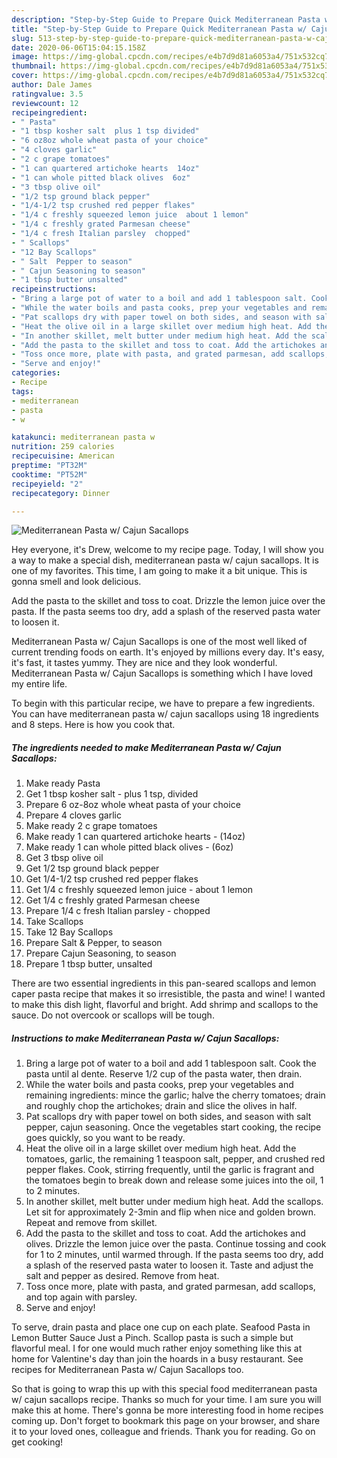 ```yaml
---
description: "Step-by-Step Guide to Prepare Quick Mediterranean Pasta w/ Cajun Sacallops"
title: "Step-by-Step Guide to Prepare Quick Mediterranean Pasta w/ Cajun Sacallops"
slug: 513-step-by-step-guide-to-prepare-quick-mediterranean-pasta-w-cajun-sacallops
date: 2020-06-06T15:04:15.158Z
image: https://img-global.cpcdn.com/recipes/e4b7d9d81a6053a4/751x532cq70/mediterranean-pasta-w-cajun-sacallops-recipe-main-photo.jpg
thumbnail: https://img-global.cpcdn.com/recipes/e4b7d9d81a6053a4/751x532cq70/mediterranean-pasta-w-cajun-sacallops-recipe-main-photo.jpg
cover: https://img-global.cpcdn.com/recipes/e4b7d9d81a6053a4/751x532cq70/mediterranean-pasta-w-cajun-sacallops-recipe-main-photo.jpg
author: Dale James
ratingvalue: 3.5
reviewcount: 12
recipeingredient:
- " Pasta"
- "1 tbsp kosher salt  plus 1 tsp divided"
- "6 oz8oz whole wheat pasta of your choice"
- "4 cloves garlic"
- "2 c grape tomatoes"
- "1 can quartered artichoke hearts  14oz"
- "1 can whole pitted black olives  6oz"
- "3 tbsp olive oil"
- "1/2 tsp ground black pepper"
- "1/4-1/2 tsp crushed red pepper flakes"
- "1/4 c freshly squeezed lemon juice  about 1 lemon"
- "1/4 c freshly grated Parmesan cheese"
- "1/4 c fresh Italian parsley  chopped"
- " Scallops"
- "12 Bay Scallops"
- " Salt  Pepper to season"
- " Cajun Seasoning to season"
- "1 tbsp butter unsalted"
recipeinstructions:
- "Bring a large pot of water to a boil and add 1 tablespoon salt. Cook the pasta until al dente. Reserve 1/2 cup of the pasta water, then drain."
- "While the water boils and pasta cooks, prep your vegetables and remaining ingredients: mince the garlic; halve the cherry tomatoes; drain and roughly chop the artichokes; drain and slice the olives in half."
- "Pat scallops dry with paper towel on both sides, and season with salt pepper, cajun seasoning. Once the vegetables start cooking, the recipe goes quickly, so you want to be ready."
- "Heat the olive oil in a large skillet over medium high heat. Add the tomatoes, garlic, the remaining 1 teaspoon salt, pepper, and crushed red pepper flakes. Cook, stirring frequently, until the garlic is fragrant and the tomatoes begin to break down and release some juices into the oil, 1 to 2 minutes."
- "In another skillet, melt butter under medium high heat. Add the scallops. Let sit for approximately 2-3min and flip when nice and golden brown. Repeat and remove from skillet."
- "Add the pasta to the skillet and toss to coat. Add the artichokes and olives. Drizzle the lemon juice over the pasta. Continue tossing and cook for 1 to 2 minutes, until warmed through. If the pasta seems too dry, add a splash of the reserved pasta water to loosen it. Taste and adjust the salt and pepper as desired. Remove from heat."
- "Toss once more, plate with pasta, and grated parmesan, add scallops, and top again with parsley."
- "Serve and enjoy!"
categories:
- Recipe
tags:
- mediterranean
- pasta
- w

katakunci: mediterranean pasta w 
nutrition: 259 calories
recipecuisine: American
preptime: "PT32M"
cooktime: "PT52M"
recipeyield: "2"
recipecategory: Dinner

---
```



![Mediterranean Pasta w/ Cajun Sacallops](https://img-global.cpcdn.com/recipes/e4b7d9d81a6053a4/751x532cq70/mediterranean-pasta-w-cajun-sacallops-recipe-main-photo.jpg)

Hey everyone, it's Drew, welcome to my recipe page. Today, I will show you a way to make a special dish, mediterranean pasta w/ cajun sacallops. It is one of my favorites. This time, I am going to make it a bit unique. This is gonna smell and look delicious.

Add the pasta to the skillet and toss to coat. Drizzle the lemon juice over the pasta. If the pasta seems too dry, add a splash of the reserved pasta water to loosen it.

Mediterranean Pasta w/ Cajun Sacallops is one of the most well liked of current trending foods on earth. It's enjoyed by millions every day. It's easy, it's fast, it tastes yummy. They are nice and they look wonderful. Mediterranean Pasta w/ Cajun Sacallops is something which I have loved my entire life.


To begin with this particular recipe, we have to prepare a few ingredients. You can have mediterranean pasta w/ cajun sacallops using 18 ingredients and 8 steps. Here is how you cook that.

<!--inarticleads1-->

##### The ingredients needed to make Mediterranean Pasta w/ Cajun Sacallops:

1. Make ready  Pasta
1. Get 1 tbsp kosher salt - plus 1 tsp, divided
1. Prepare 6 oz-8oz whole wheat pasta of your choice
1. Prepare 4 cloves garlic
1. Make ready 2 c grape tomatoes
1. Make ready 1 can quartered artichoke hearts - (14oz)
1. Make ready 1 can whole pitted black olives - (6oz)
1. Get 3 tbsp olive oil
1. Get 1/2 tsp ground black pepper
1. Get 1/4-1/2 tsp crushed red pepper flakes
1. Get 1/4 c freshly squeezed lemon juice - about 1 lemon
1. Get 1/4 c freshly grated Parmesan cheese
1. Prepare 1/4 c fresh Italian parsley - chopped
1. Take  Scallops
1. Take 12 Bay Scallops
1. Prepare  Salt &amp; Pepper, to season
1. Prepare  Cajun Seasoning, to season
1. Prepare 1 tbsp butter, unsalted


There are two essential ingredients in this pan-seared scallops and lemon caper pasta recipe that makes it so irresistible, the pasta and wine! I wanted to make this dish light, flavorful and bright. Add shrimp and scallops to the sauce. Do not overcook or scallops will be tough. 

<!--inarticleads2-->

##### Instructions to make Mediterranean Pasta w/ Cajun Sacallops:

1. Bring a large pot of water to a boil and add 1 tablespoon salt. Cook the pasta until al dente. Reserve 1/2 cup of the pasta water, then drain.
1. While the water boils and pasta cooks, prep your vegetables and remaining ingredients: mince the garlic; halve the cherry tomatoes; drain and roughly chop the artichokes; drain and slice the olives in half.
1. Pat scallops dry with paper towel on both sides, and season with salt pepper, cajun seasoning. Once the vegetables start cooking, the recipe goes quickly, so you want to be ready.
1. Heat the olive oil in a large skillet over medium high heat. Add the tomatoes, garlic, the remaining 1 teaspoon salt, pepper, and crushed red pepper flakes. Cook, stirring frequently, until the garlic is fragrant and the tomatoes begin to break down and release some juices into the oil, 1 to 2 minutes.
1. In another skillet, melt butter under medium high heat. Add the scallops. Let sit for approximately 2-3min and flip when nice and golden brown. Repeat and remove from skillet.
1. Add the pasta to the skillet and toss to coat. Add the artichokes and olives. Drizzle the lemon juice over the pasta. Continue tossing and cook for 1 to 2 minutes, until warmed through. If the pasta seems too dry, add a splash of the reserved pasta water to loosen it. Taste and adjust the salt and pepper as desired. Remove from heat.
1. Toss once more, plate with pasta, and grated parmesan, add scallops, and top again with parsley.
1. Serve and enjoy!


To serve, drain pasta and place one cup on each plate. Seafood Pasta in Lemon Butter Sauce Just a Pinch. Scallop pasta is such a simple but flavorful meal. I for one would much rather enjoy something like this at home for Valentine&#39;s day than join the hoards in a busy restaurant. See recipes for Mediterranean Pasta w/ Cajun Sacallops too. 

So that is going to wrap this up with this special food mediterranean pasta w/ cajun sacallops recipe. Thanks so much for your time. I am sure you will make this at home. There's gonna be more interesting food in home recipes coming up. Don't forget to bookmark this page on your browser, and share it to your loved ones, colleague and friends. Thank you for reading. Go on get cooking!

